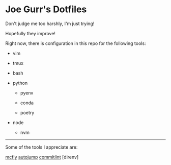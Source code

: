 # Joe Gurr's Dotfiles

Don't judge me too harshly, I'm just trying!

Hopefully they improve!

Right now, there is configuration in this repo for the following tools:

* vim

* tmux

* bash

* python

  * pyenv

  * conda

  * poetry

* node

  * nvm

---

Some of the tools I appreciate are:

[mcfly](https://github.com/cantino/mcfly)
[autojump](https://github.com/wting/autojump)
[commitlint](https://github.com/conventional-changelog/commitlint)
[direnv]
